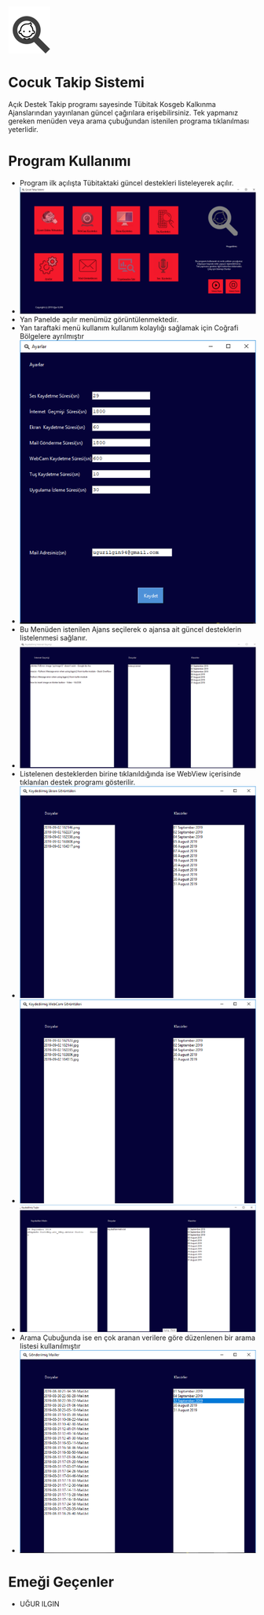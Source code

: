 
![logo](/img/iconum.png)
# Cocuk Takip Sistemi

Açık Destek Takip programı sayesinde Tübitak Kosgeb Kalkınma Ajanslarından yayınlanan güncel çağırılara erişebilirsiniz.
Tek yapmanız gereken menüden veya arama çubuğundan istenilen programa tıklanılması yeterlidir.



# Program Kullanımı
* Program ilk açılışta Tübitaktaki güncel destekleri listeleyerek açılır. 
* ![logo](/Ekran-SS/1.png)
* Yan Panelde açılır menümüz görüntülenmektedir.
* Yan taraftaki menü kullanım kullanım kolaylığı sağlamak için Coğrafi Bölgelere ayrılmıştır
*  ![logo](/Ekran-SS/6.png)
* Bu Menüden istenilen Ajans seçilerek o ajansa ait güncel desteklerin listelenmesi sağlanır.
*  ![logo](/Ekran-SS/2.png)
* Listelenen desteklerden birine tıklanıldığında ise WebView içerisinde tıklanılan destek programı gösterilir.
*  ![logo](/Ekran-SS/3.png)
*  ![logo](/Ekran-SS/4.png)
*  ![logo](/Ekran-SS/5.png)
* Arama Çubuğunda ise en çok aranan verilere göre düzenlenen bir arama listesi kullanılmıştır
*  ![logo](/Ekran-SS/7.png)

# Emeği Geçenler
* UĞUR ILGIN

